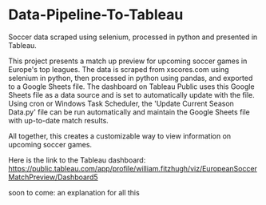 # Data-Pipeline-To-Tableau
Soccer data scraped using selenium, processed in python and presented in Tableau.

This project presents a match up preview for upcoming soccer games in Europe's top leagues. The data is scraped from xscores.com using selenium in python, then processed in python using pandas, and exported to a Google Sheets file. The dashboard on Tableau Public uses this Google Sheets file as a data source and is set to automatically update with the file. Using cron or Windows Task Scheduler, the 'Update Current Season Data.py' file can be run automatically and maintain the Google Sheets file with up-to-date match results.

All together, this creates a customizable way to view information on upcoming soccer games.

Here is the link to the Tableau dashboard:
https://public.tableau.com/app/profile/william.fitzhugh/viz/EuropeanSoccerMatchPreview/Dashboard5

soon to come: an explanation for all this
